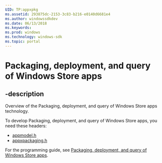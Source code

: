 ```yaml
---
UID: TP:appxpkg
ms.assetid: 293875dc-2153-3c83-b216-e0140d6681e4
ms.author: windowssdkdev
ms.date: 06/13/2018
ms.keywords: 
ms.prod: windows
ms.technology: windows-sdk
ms.topic: portal
---
```


# Packaging, deployment, and query of Windows Store apps

## -description

Overview of the Packaging, deployment, and query of Windows Store apps technology.

To develop Packaging, deployment, and query of Windows Store apps, you need these headers:

 * [appmodel.h](../appmodel/index.md)
 * [appxpackaging.h](../appxpackaging/index.md)

For the programming guide, see [Packaging, deployment, and query of Windows Store apps](/windows/desktop/appxpkg).

